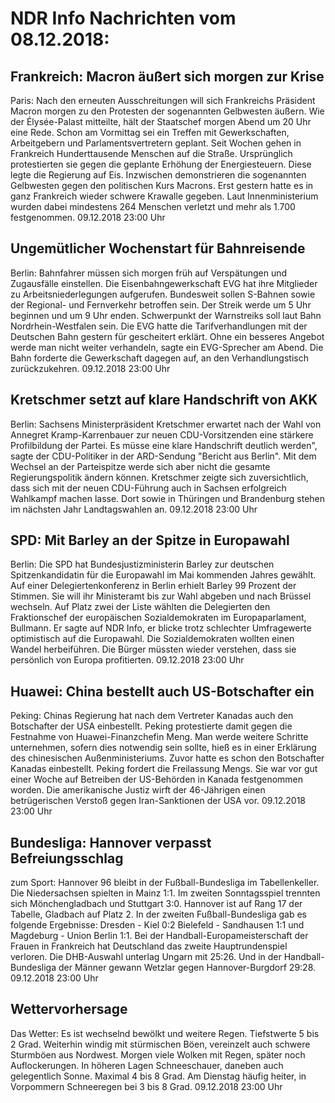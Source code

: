 # NDR Info Nachrichten vom 08.12.2018:


## Frankreich: Macron äußert sich morgen zur Krise
Paris:    Nach den erneuten Ausschreitungen will sich Frankreichs Präsident Macron morgen zu den Protesten der sogenannten Gelbwesten äußern. Wie der Élysée-Palast mitteilte, hält der Staatschef morgen Abend um 20 Uhr eine Rede. Schon am Vormittag sei ein Treffen mit Gewerkschaften, Arbeitgebern und Parlamentsvertretern geplant. Seit Wochen gehen in Frankreich Hunderttausende Menschen auf die Straße. Ursprünglich protestierten sie gegen die geplante Erhöhung der Energiesteuern. Diese legte die Regierung auf Eis. Inzwischen demonstrieren die sogenannten Gelbwesten gegen den politischen Kurs Macrons. Erst gestern hatte es in ganz Frankreich wieder schwere Krawalle gegeben. Laut Innenministerium wurden dabei mindestens 264 Menschen verletzt und mehr als 1.700 festgenommen. 09.12.2018 23:00 Uhr 

## Ungemütlicher Wochenstart für Bahnreisende
Berlin:   Bahnfahrer müssen sich morgen früh auf Verspätungen und Zugausfälle einstellen. Die Eisenbahngewerkschaft EVG hat ihre Mitglieder zu Arbeitsniederlegungen aufgerufen. Bundesweit sollen S-Bahnen sowie der Regional- und Fernverkehr betroffen sein. Der Streik werde um 5 Uhr beginnen und um 9 Uhr enden. Schwerpunkt der Warnstreiks soll laut Bahn Nordrhein-Westfalen sein. Die EVG hatte die Tarifverhandlungen mit der Deutschen Bahn gestern für gescheitert erklärt. Ohne ein besseres Angebot werde man nicht weiter verhandeln, sagte ein EVG-Sprecher am Abend. Die Bahn forderte die Gewerkschaft dagegen auf, an den Verhandlungstisch zurückzukehren. 09.12.2018 23:00 Uhr 

## Kretschmer setzt auf klare Handschrift von AKK
Berlin: Sachsens Ministerpräsident Kretschmer erwartet nach der Wahl von Annegret Kramp-Karrenbauer zur neuen CDU-Vorsitzenden eine stärkere Profilbildung der Partei. Es müsse eine klare Handschrift deutlich werden", sagte der CDU-Politiker in der ARD-Sendung "Bericht aus Berlin". Mit dem Wechsel an der Parteispitze werde sich aber nicht die gesamte Regierungspolitik ändern können. Kretschmer zeigte sich zuversichtlich, dass sich mit der neuen CDU-Führung auch in Sachsen erfolgreich Wahlkampf machen lasse. Dort sowie in Thüringen und Brandenburg stehen im nächsten Jahr Landtagswahlen an. 09.12.2018 23:00 Uhr 

## SPD: Mit Barley an der Spitze in Europawahl
Berlin: Die SPD hat Bundesjustizministerin Barley zur deutschen Spitzenkandidatin für die Europawahl im Mai kommenden Jahres gewählt. Auf einer Delegiertenkonferenz in Berlin erhielt Barley 99 Prozent der Stimmen. Sie will ihr Ministeramt bis zur Wahl abgeben und nach Brüssel wechseln. Auf Platz zwei der Liste wählten die Delegierten den Fraktionschef der europäischen Sozialdemokraten im Europaparlament, Bullmann. Er sagte auf NDR Info, er blicke trotz schlechter Umfragewerte optimistisch auf die Europawahl. Die Sozialdemokraten wollten einen Wandel herbeiführen. Die Bürger müssten wieder verstehen, dass sie persönlich von Europa profitierten. 09.12.2018 23:00 Uhr 

## Huawei: China bestellt auch US-Botschafter ein
Peking:   Chinas Regierung hat nach dem Vertreter Kanadas auch den Botschafter der USA einbestellt. Peking protestierte damit gegen die Festnahme von Huawei-Finanzchefin Meng. Man werde weitere Schritte unternehmen, sofern dies notwendig sein sollte, hieß es in einer Erklärung des chinesischen Außenministeriums. Zuvor hatte es schon den Botschafter Kanadas einbestellt. Peking fordert die Freilassung Mengs. Sie war vor gut einer Woche auf Betreiben der US-Behörden in Kanada festgenommen worden. Die amerikanische Justiz wirft der 46-Jährigen einen betrügerischen Verstoß gegen Iran-Sanktionen der USA vor. 09.12.2018 23:00 Uhr 

## Bundesliga: Hannover verpasst Befreiungsschlag
zum Sport: Hannover 96 bleibt in der Fußball-Bundesliga im Tabellenkeller. Die Niedersachsen spielten in Mainz 1:1. Im zweiten Sonntagsspiel trennten sich Mönchengladbach und Stuttgart 3:0. Hannover ist auf Rang 17 der Tabelle, Gladbach auf Platz 2. In der zweiten Fußball-Bundesliga gab es folgende Ergebnisse: Dresden - Kiel 0:2
Bielefeld - Sandhausen 1:1
und  Magdeburg - Union Berlin 1:1. Bei der Handball-Europameisterschaft der Frauen in Frankreich hat Deutschland das zweite Hauptrundenspiel verloren. Die DHB-Auswahl unterlag Ungarn mit 25:26. Und in der Handball-Bundesliga der Männer gewann Wetzlar gegen Hannover-Burgdorf 29:28. 09.12.2018 23:00 Uhr 

## Wettervorhersage
Das Wetter: Es ist wechselnd bewölkt und weitere Regen. Tiefstwerte 5 bis 2 Grad. Weiterhin windig mit stürmischen Böen, vereinzelt auch schwere Sturmböen aus Nordwest. Morgen viele Wolken mit Regen, später noch Auflockerungen. In höheren Lagen Schneeschauer, daneben auch gelegentlich Sonne. Maximal 4 bis 8 Grad. Am Dienstag häufig heiter, in Vorpommern Schneeregen bei 3 bis 8 Grad. 09.12.2018 23:00 Uhr 
